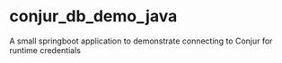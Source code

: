 # conjur_db_demo_java
A small springboot application to demonstrate connecting to Conjur for runtime credentials
